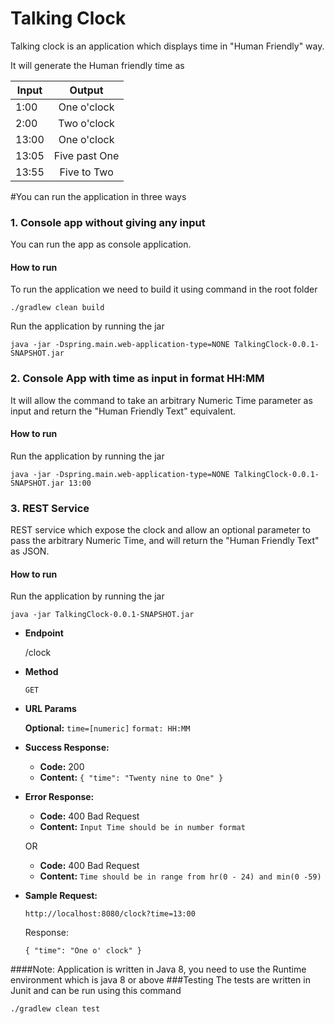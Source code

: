 # Talking Clock

Talking clock is an application which displays time in "Human Friendly" way.

It will generate the Human friendly time as

| Input | Output            |  
| ----- |:-----------------:|
| 1:00  | One o'clock       | 
| 2:00  | Two o'clock       |
| 13:00 | One o'clock       | 
| 13:05 | Five past One     |
| 13:55 | Five to Two       |    



#You can run the application in three ways 

### 1. Console app without giving any input

You can run the app as console application. 

#### How to run
To run the application we need to build it using command in the root folder

`./gradlew clean build`

Run the application by running the jar

`java -jar -Dspring.main.web-application-type=NONE TalkingClock-0.0.1-SNAPSHOT.jar`

### 2. Console App with time as input in format HH:MM

It will allow the command to take an arbitrary Numeric Time parameter as input and return the "Human Friendly Text" equivalent.

#### How to run

Run the application by running the jar

`java -jar -Dspring.main.web-application-type=NONE TalkingClock-0.0.1-SNAPSHOT.jar 13:00`

### 3. REST Service

REST service which expose the clock and allow an optional parameter to pass the arbitrary Numeric Time, and will return the "Human Friendly Text" as JSON.

#### How to run

Run the application by running the jar

`java -jar TalkingClock-0.0.1-SNAPSHOT.jar`

* **Endpoint**
  
  /clock


* **Method**
  
  `GET`


*  **URL Params**

   **Optional:** 
    `time=[numeric]`
    `format: HH:MM`


* **Success Response:**

    * **Code:** 200
    * **Content:**  `{ "time": "Twenty nine to One" }`


* **Error Response:**

    * **Code:** 400 Bad Request 
    * **Content:** `Input Time should be in number format`
    
    OR
  
    * **Code:** 400 Bad Request
    * **Content:** `Time should be in range from hr(0 - 24) and min(0 -59)`

* **Sample Request:**
  
  `http://localhost:8080/clock?time=13:00`
  
  Response:

   `{
    "time": "One o' clock"
    }`

####Note:
Application is written in Java 8, you need to use the Runtime environment which is java 8 or above
###Testing
The tests are written in Junit and can be run using this command

`./gradlew clean test`
